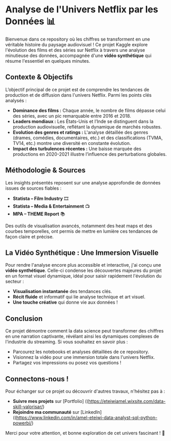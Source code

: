 # Analyse de l'Univers Netflix par les Données 📊

Bienvenue dans ce repository où les chiffres se transforment en une véritable histoire du paysage audiovisuel ! Ce projet Kaggle explore l'évolution des films et des séries sur Netflix à travers une analyse minutieuse des données, accompagnée d'une **vidéo synthétique** qui résume l'essentiel en quelques minutes.


## Contexte & Objectifs

L’objectif principal de ce projet est de comprendre les tendances de production et de diffusion dans l'univers Netflix. Parmi les points clés analysés :

- **Dominance des films :** Chaque année, le nombre de films dépasse celui des séries, avec un pic remarquable entre 2016 et 2018.
- **Leaders mondiaux :** Les États-Unis et l’Inde se distinguent dans la production audiovisuelle, reflétant la dynamique de marchés robustes.
- **Evolution des genres et ratings :** L'analyse détaillée des genres (drames, comédies, documentaires, etc.) et des classifications (TVMA, TV14, etc.) montre une diversité en constante évolution.
- **Impact des turbulences récentes :** Une baisse marquée des productions en 2020-2021 illustre l’influence des perturbations globales.

## Méthodologie & Sources

Les insights présentés reposent sur une analyse approfondie de données issues de sources fiables :

- **Statista – Film Industry** 🎞️  
- **Statista – Media & Entertainment** 📺  
- **MPA – THEME Report** 📚

Des outils de visualisation avancés, notamment des heat maps et des courbes temporelles, ont permis de mettre en lumière ces tendances de façon claire et précise.


## La Vidéo Synthétique : Une Immersion Visuelle

Pour rendre l'analyse encore plus accessible et interactive, j'ai conçu une **vidéo synthétique**. Celle-ci condense les découvertes majeures du projet en un format visuel dynamique, idéal pour saisir rapidement l'évolution du secteur :
- **Visualisation instantanée** des tendances clés.
- **Récit fluide** et informatif qui lie analyse technique et art visuel.
- **Une touche créative** qui donne vie aux données !

## Conclusion

Ce projet démontre comment la data science peut transformer des chiffres en une narration captivante, révélant ainsi les dynamiques complexes de l'industrie du streaming. Si vous souhaitez en savoir plus :

- Parcourez les notebooks et analyses détaillées de ce repository.
- Visionnez la vidéo pour une immersion totale dans l'univers Netflix.
- Partagez vos impressions ou posez vos questions !

## Connectons-nous !

Pour échanger sur ce projet ou découvrir d'autres travaux, n'hésitez pas à :
- **Suivre mes projets** sur [Portfolio] ((https://eteiwiamel.wixsite.com/data-skill-valorisar/)
- **Rejoindre ma communauté** sur [LinkedIn]((https://www.linkedin.com/in/amel-eteiwi-data-analyst-sql-python-powerbi/)

Merci pour votre attention, et bonne exploration de cet univers fascinant ! 🚀
